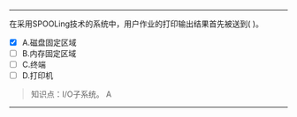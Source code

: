 ---
在采用SPOOLing技术的系统中，用户作业的打印输出结果首先被送到( )。
- [x] A.磁盘固定区域 
- [ ] B.内存固定区域 
- [ ] C.终端 
- [ ] D.打印机

> 知识点：I/O子系统。
> A

---